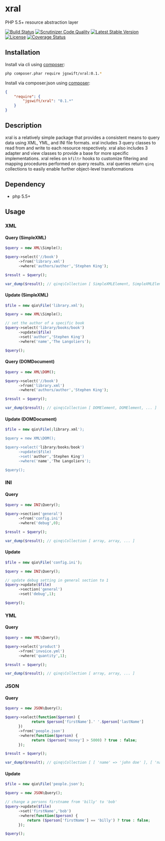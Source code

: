 xral
====

PHP 5.5+ resource abstraction layer

[![Build Status](https://travis-ci.org/jgswift/xral.png?branch=master)](https://travis-ci.org/jgswift/xral)
[![Scrutinizer Code Quality](https://scrutinizer-ci.com/g/jgswift/xral/badges/quality-score.png?s=09ecf4d598dfdb7d99070e7ba8a7d197abddfae1)](https://scrutinizer-ci.com/g/jgswift/xral/)
[![Latest Stable Version](https://poser.pugx.org/jgswift/xral/v/stable.svg)](https://packagist.org/packages/jgswift/xral)
[![License](https://poser.pugx.org/jgswift/xral/license.svg)](https://packagist.org/packages/jgswift/xral)
[![Coverage Status](https://coveralls.io/repos/jgswift/xral/badge.png?branch=master)](https://coveralls.io/r/jgswift/xral?branch=master)

## Installation

Install via cli using [composer](https://getcomposer.org/):
```sh
php composer.phar require jgswift/xral:0.1.*
```

Install via composer.json using [composer](https://getcomposer.org/):
```json
{
    "require": {
        "jgswift/xral": "0.1.*"
    }
}
```

## Description

xral is a relatively simple package that provides a consistent means to query data using XML, YML, and INI file formats.
xral includes 3 query classes to read from and write to each resource respectively.
xral also includes 3 adapter and view classes to provide a base for more specific implementations.
xral relies on ```kfiltr``` hooks to customize filtering and mapping procedures performed on query results.
xral queries return ```qinq``` collections to easily enable further object-level transformations 

## Dependency

* php 5.5+

## Usage

### XML

#### Query (SimpleXML)

```php
$query = new XML\Simple();

$query->select('//book')
      ->from('library.xml')
      ->where('authors/author','Stephen King');

$result = $query();

var_dump($result); // qinq\Collection [ SimpleXMLElement, SimpleXMLElement, ... ]
```

#### Update (SimpleXML)

```php
$file = new qio\File('library.xml');

$query = new XML\Simple();

// set the author of a specific book
$query->select('library/books/book')
      ->update($file)
      ->set('author','Stephen King')
      ->where('name','The Langoliers');

$query();
```

#### Query (DOMDocument)

```php
$query = new XML\DOM();

$query->select('//book')
      ->from('library.xml')
      ->where('authors/author','Stephen King');

$result = $query();

var_dump($result); // qinq\Collection [ DOMElement, DOMElement, ... ]
```

#### Update (DOMDocument)

```php
$file = new qio\File(;library.xml');

$query = new XML\DOM();

$query->select('library/books/book')
      ->update($file)
      ->set('author','Stephen King')
      ->where('name','The Langoliers');

$query();
```

### INI

#### Query

```php
$query = new INI\Query();
            
$query->section('general')
      ->from('config.ini')
      ->where('debug',0);

$result = $query();

var_dump($result); // qinq\Collection [ array, array, ... ]
```

#### Update

```php
$file = new qio\File('config.ini');

$query = new INI\Query();

// update debug setting in general section to 1
$query->update($file)
      ->section('general')
      ->set('debug',1);

$query();
```

### YML

#### Query

```php
$query = new YML\Query();

$query->select('product')
      ->from('invoice.yml')
      ->where('quantity',1);

$result = $query();

var_dump($result); // qinq\Collection [ array, array, ... ]
```

### JSON

#### Query

```php
$query = new JSON\Query();

$query->select(function($person) {
            return $person['firstName'].' '.$person['lastName']
      })
      ->from('people.json')
      ->where(function($person) {
            return ($person['money'] > 5000) ? true : false;
      });

$result = $query();

var_dump($result); // qinq\Collection [ [ 'name' => 'john doe' ], [ 'name' => 'billy bob' ] ]
```

#### Update

```php
$file = new qio\File('people.json');

$query = new JSON\Query();

// change a persons firstname from 'billy' to 'bob'
$query->update($file)
      ->set('firstName','bob')
      ->where(function($person) {
          return ($person['firstName'] == 'billy') ? true : false;
      });

$query();
```
